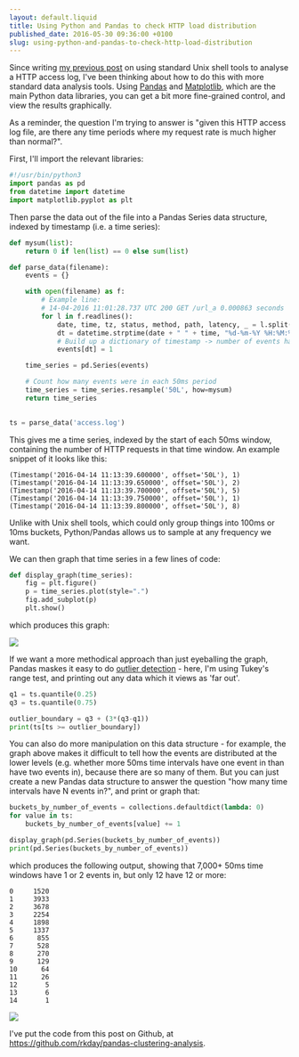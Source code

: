 ```yaml
---
layout: default.liquid
title: Using Python and Pandas to check HTTP load distribution
published_date: 2016-05-30 09:36:00 +0100
slug: using-python-and-pandas-to-check-http-load-distribution
---
```


Since writing [my previous post](/is-my-load-evenly-distributed.html) on using standard Unix shell tools to analyse a HTTP access log, I've been thinking about how to do this with more standard data analysis tools. Using [Pandas](http://pandas.pydata.org/) and [Matplotlib](http://matplotlib.org/), which are the main Python data libraries, you can get a bit more fine-grained control, and view the results graphically.

As a reminder, the question I'm trying to answer is "given this HTTP access log file, are there any time periods where my request rate is much higher than normal?".

First, I'll import the relevant libraries:

```python
#!/usr/bin/python3
import pandas as pd
from datetime import datetime
import matplotlib.pyplot as plt
```

Then parse the data out of the file into a Pandas Series data structure, indexed by timestamp (i.e. a time series):

```python
def mysum(list):
    return 0 if len(list) == 0 else sum(list)

def parse_data(filename):
    events = {}

    with open(filename) as f:
        # Example line:
        # 14-04-2016 11:01:28.737 UTC 200 GET /url_a 0.000863 seconds
        for l in f.readlines():
            date, time, tz, status, method, path, latency, _ = l.split()
            dt = datetime.strptime(date + " " + time, "%d-%m-%Y %H:%M:%S.%f")
            # Build up a dictionary of timestamp -> number of events happening at that time
            events[dt] = 1

    time_series = pd.Series(events)

    # Count how many events were in each 50ms period
    time_series = time_series.resample('50L', how=mysum)
    return time_series
    

ts = parse_data('access.log')
```

This gives me a time series, indexed by the start of each 50ms window, containing the number of HTTP requests in that time window. An example snippet of it looks like this:

```
(Timestamp('2016-04-14 11:13:39.600000', offset='50L'), 1)
(Timestamp('2016-04-14 11:13:39.650000', offset='50L'), 2)
(Timestamp('2016-04-14 11:13:39.700000', offset='50L'), 5)
(Timestamp('2016-04-14 11:13:39.750000', offset='50L'), 1)
(Timestamp('2016-04-14 11:13:39.800000', offset='50L'), 8)
```

Unlike with Unix shell tools, which could only group things into 100ms or 10ms buckets, Python/Pandas allows us to sample at any frequency we want.

We can then graph that time series in a few lines of code:

```python
def display_graph(time_series):
    fig = plt.figure()
    p = time_series.plot(style=".")
    fig.add_subplot(p)
    plt.show()
```

which produces this graph:

![](/static/pandas-graph1.png)

If we want a more methodical approach than just eyeballing the graph, Pandas maskes it easy to do [outlier detection](https://en.wikipedia.org/wiki/Outlier#Detection) - here, I'm using Tukey's range test, and printing out any data which it views as 'far out'.

```python
q1 = ts.quantile(0.25)
q3 = ts.quantile(0.75)

outlier_boundary = q3 + (3*(q3-q1))
print(ts[ts >= outlier_boundary])
```

You can also do more manipulation on this data structure - for example, the graph above makes it difficult to tell how the events are distributed at the lower levels (e.g. whether more 50ms time intervals have one event in than have two events in), because there are so many of them. But you can just create a new Pandas data structure to answer the question "how many time intervals have N events in?", and print or graph that:

```python
buckets_by_number_of_events = collections.defaultdict(lambda: 0)
for value in ts:
    buckets_by_number_of_events[value] += 1

display_graph(pd.Series(buckets_by_number_of_events))
print(pd.Series(buckets_by_number_of_events))
```

which produces the following output, showing that 7,000+ 50ms time windows have 1 or 2 events in, but only 12 have 12 or more:

```
0     1520
1     3933
2     3678
3     2254
4     1898
5     1337
6      855
7      528
8      270
9      129
10      64
11      26
12       5
13       6
14       1
```

![](/static/pandas-graph2.png)

I've put the code from this post on Github, at <https://github.com/rkday/pandas-clustering-analysis>.
